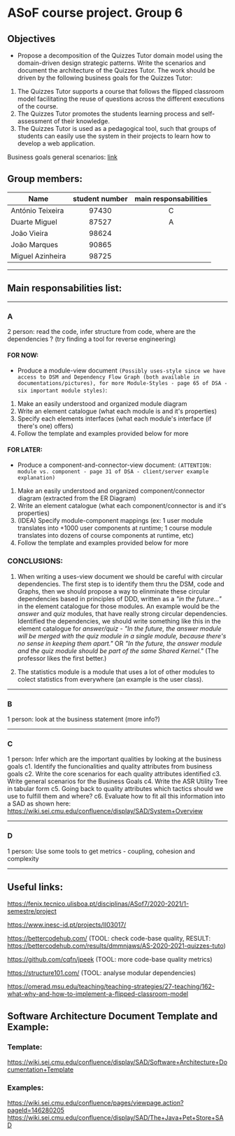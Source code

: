 # ASoF course project. Group 6

## Objectives 
- Propose a decomposition of the Quizzes Tutor domain model using the domain-driven design strategic patterns. Write the scenarios and document the architecture of the Quizzes Tutor.
The work should be driven by the following business goals for the Quizzes Tutor:
1. The Quizzes Tutor supports a course that follows the flipped classroom model facilitating the reuse of questions across the different executions of the course.
2. The Quizzes Tutor promotes the students learning process and self-assessment of their knowledge.
3. The Quizzes Tutor is used as a pedagogical tool, such that groups of students can easily use the system in their projects to learn how to develop a web application.

Business goals general scenarios: [link](business_goals_general_scenarios.md)

## Group members:
| Name | student number | main responsabilities |
|----------|:-------------:|:------------:| 
| António Teixeira | 97430 | C |
| Duarte Miguel | 87527 | A |
| João Vieira | 98624 | |
| João Marques | 90865 | |
| Miguel Azinheira | 98725 | |

---
## Main responsabilities list:
---
### A
2 person: read the code, infer structure from code, where are the dependencies ? (try finding a tool for reverse engineering)
#### FOR NOW:
- Produce a module-view document `(Possibly uses-style since we have access to DSM and Dependency Flow Graph (both available in documentations/pictures), for more Module-Styles - page 65 of DSA - six important module styles)`:
1. Make an easily understood and organized module diagram
2. Write an element catalogue (what each module is and it's properties)
3. Specify each elements interfaces (what each module's interface (if there's one) offers)
4. Follow the template and examples provided below for more

#### FOR LATER:
- Produce a component-and-connector-view document: `(ATTENTION: module vs. component - page 31 of DSA - client/server example explanation)`
1. Make an easily understood and organized component/connector diagram (extracted from the ER Diagram)
2. Write an element catalogue (what each component/connector is and it's properties)
3. (IDEA) Specify module-component mappings (ex: 1 user module translates into +1000 user components at runtime; 1 course module translates into dozens of course components at runtime, etc)
4. Follow the template and examples provided below for more

### CONCLUSIONS:

1. When writing a uses-view document we should be careful with circular dependencies. The first step is to identify them thru the DSM, code and Graphs, then we should propose a way to elinminate these circular dependencies based in principles of DDD, written as a *"in the future..."* in the element catalogue for those modules. An example would be the *answer* and *quiz* modules, that have really strong circular dependencies. Identified the dependencies, we should write something like this in the element catalogue for *answer/quiz* - *"In the future, the answer module will be merged with the quiz module in a single module, because there's no sense in keeping them apart."* OR *"In the future, the answer module and the quiz module should be part of the same Shared Kernel."* (The professor likes the first better.)

2. The statistics module is a module that uses a lot of other modules to colect statistics from everywhere (an example is the user class). 

---
### B
1 person: look at the business statement (more info?)

---
### C
1 person: Infer which are the important qualities by looking at the business goals
c1. Identify the funcionalities and quality attributes from business goals
c2. Write the core scenarios for each quality attributes identified
c3. Write general scenarios for the Business Goals 
c4. Write the ASR Utility Tree in tabular form
c5. Going back to quality attributes which tactics should we use to fulfill them and where?
c6. Evaluate how to fit all this information into a SAD as shown here:  https://wiki.sei.cmu.edu/confluence/display/SAD/System+Overview

---
### D
1 person: Use some tools to get metrics - coupling, cohesion and complexity

---
## Useful links:

https://fenix.tecnico.ulisboa.pt/disciplinas/ASof7/2020-2021/1-semestre/project

https://www.inesc-id.pt/projects/II03017/

https://bettercodehub.com/ (TOOL: check code-base quality, RESULT: https://bettercodehub.com/results/dmmnjaws/AS-2020-2021-quizzes-tuto)

https://github.com/cqfn/jpeek (TOOL: more code-base quality metrics)

https://structure101.com/ (TOOL: analyse modular dependencies)

https://omerad.msu.edu/teaching/teaching-strategies/27-teaching/162-what-why-and-how-to-implement-a-flipped-classroom-model

## Software Architecture Document Template and Example:
### Template: 
https://wiki.sei.cmu.edu/confluence/display/SAD/Software+Architecture+Documentation+Template

### Examples:
https://wiki.sei.cmu.edu/confluence/pages/viewpage.action?pageId=146280205
https://wiki.sei.cmu.edu/confluence/display/SAD/The+Java+Pet+Store+SAD



